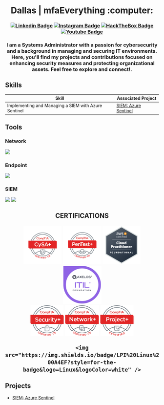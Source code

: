 <h1 align="center"> Dallas | mfaEverything :computer: </h1>

<h3 align="center">

[![Linkedin Badge](https://img.shields.io/badge/-Linkedin-blue?style=for-the-badge&logo=Linkedin&logoColor=white&link=https://github.com/arthurspk)](https://www.linkedin.com/in/arthurspk/)
[![Instagram Badge](https://img.shields.io/badge/Instagram-E4405F?style=for-the-badge&logo=instagram&logoColor=white)](https://www.instagram.com/arthurspk/)
[![HackTheBox Badge](https://img.shields.io/badge/HackTheBox-111927?style=for-the-badge&logo=Hack%20The%20Box&logoColor=9FEF00)](https://app.hackthebox.com/profile/1237893)
[![Youtube Badge](https://img.shields.io/badge/YouTube-FF0000?style=for-the-badge&logo=youtube&logoColor=white)](https://www.youtube.com/channel/UCzmXzz_VR0Li8-YOvWN_t3g)

</h3>

<h3 align="center">
    
I am a Systems Administrator with a passion for cybersecurity and a background in managing and securing IT environments. Here, you'll find my projects and contributions focused on 
enhancing security measures and protecting organizational assets. Feel free to explore and connect!.

</h3>


## Skills

| Skill                                         | Associated Project         |
|-----------------------------------------------|----------------------------|
| Implementing and Managing a SIEM with Azure Sentinel | <a href="https://github.com/mfaEverything/LAB_AzureSentinel"> SIEM: Azure Sentinel |



## Tools

### Network
<div>
    <img src="https://img.shields.io/badge/-Wireshark-1679A7?&style=for-the-badge&logo=Wireshark&logoColor=white" />
</div>

### Endpoint
<div>
    <img src="https://img.shields.io/badge/-Microsoft_Defender_for_Endpoint-00A4EF?&style=for-the-badge&logo=Microsoft&logoColor=white" />
</div>

### SIEM
<div>
    <img src="https://img.shields.io/badge/-Microsoft_Sentinel-0078D4?&style=for-the-badge&logo=Microsoft&logoColor=white" />
    <img src="https://img.shields.io/badge/-IBM%20QRadar-003E6C?&style=for-the-badge&logo=IBM&logoColor=white" />
</div>

<h2 align="center"> 

CERTIFICATIONS

<div>
    <img width=125 height=125 src="CySA+"> 
    <img width=125 height=125 src="PenTest+">
    <img width=125 height=125 src="AWS Cloud Practitioner">
    <img width=125 height=125 src="ITIL">
    
<div>  
    <img weight=100 height=100 src="Security+">
    <img weight=100 height=100 src="Network+">
    <img weight=100 height=100 src="Project+">

    <img src="https://img.shields.io/badge/LPI%20Linux%20Essentials-00A4EF?style=for-the-badge&logo=Linux&logoColor=white" />
</div>

</h2>





## Projects
- <a href="https://github.com/mfaEverything/LAB_AzureSentinel"> SIEM: Azure Sentinel 
